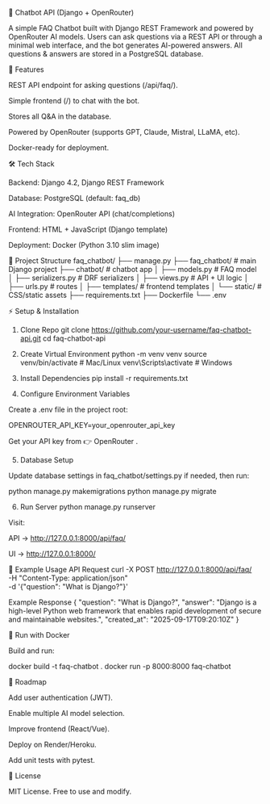 🤖 Chatbot API (Django + OpenRouter)

A simple FAQ Chatbot built with Django REST Framework and powered by OpenRouter AI models.
Users can ask questions via a REST API or through a minimal web interface, and the bot generates AI-powered answers.
All questions & answers are stored in a PostgreSQL database.



🚀 Features

REST API endpoint for asking questions (/api/faq/).

Simple frontend (/) to chat with the bot.

Stores all Q&A in the database.

Powered by OpenRouter (supports GPT, Claude, Mistral, LLaMA, etc).

Docker-ready for deployment.



🛠️ Tech Stack

Backend: Django 4.2, Django REST Framework

Database: PostgreSQL (default: faq_db)

AI Integration: OpenRouter API (chat/completions)

Frontend: HTML + JavaScript (Django template)

Deployment: Docker (Python 3.10 slim image)




📂 Project Structure
faq_chatbot/
├── manage.py
├── faq_chatbot/        # main Django project
├── chatbot/            # chatbot app
│   ├── models.py       # FAQ model
│   ├── serializers.py  # DRF serializers
│   ├── views.py        # API + UI logic
│   ├── urls.py         # routes
│   ├── templates/      # frontend templates
│   └── static/         # CSS/static assets
├── requirements.txt
├── Dockerfile
└── .env




⚡ Setup & Installation
1. Clone Repo
git clone https://github.com/your-username/faq-chatbot-api.git
cd faq-chatbot-api

2. Create Virtual Environment
python -m venv venv
source venv/bin/activate  # Mac/Linux
venv\Scripts\activate     # Windows

3. Install Dependencies
pip install -r requirements.txt

4. Configure Environment Variables

Create a .env file in the project root:

OPENROUTER_API_KEY=your_openrouter_api_key


Get your API key from 👉 OpenRouter
.

5. Database Setup

Update database settings in faq_chatbot/settings.py if needed, then run:

python manage.py makemigrations
python manage.py migrate

6. Run Server
python manage.py runserver





Visit:

API → http://127.0.0.1:8000/api/faq/

UI → http://127.0.0.1:8000/

🧪 Example Usage
API Request
curl -X POST http://127.0.0.1:8000/api/faq/ \
  -H "Content-Type: application/json" \
  -d '{"question": "What is Django?"}'

Example Response
{
  "question": "What is Django?",
  "answer": "Django is a high-level Python web framework that enables rapid development of secure and maintainable websites.",
  "created_at": "2025-09-17T09:20:10Z"
}





🐳 Run with Docker

Build and run:

docker build -t faq-chatbot .
docker run -p 8000:8000 faq-chatbot




📌 Roadmap

 Add user authentication (JWT).

 Enable multiple AI model selection.

 Improve frontend (React/Vue).

 Deploy on Render/Heroku.

 Add unit tests with pytest.




📜 License

MIT License. Free to use and modify.
